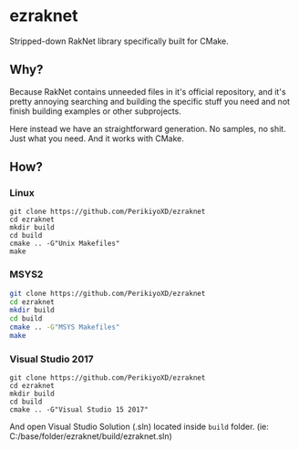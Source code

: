 # ezraknet
Stripped-down RakNet library specifically built for CMake.

## Why?
Because RakNet contains unneeded files in it's official repository, and it's pretty annoying searching and building the specific stuff you need and not finish building examples or other subprojects. 

Here instead we have an straightforward generation. No samples, no shit. Just what you need.
And it works with CMake.

## How?
### Linux 
```
git clone https://github.com/PerikiyoXD/ezraknet
cd ezraknet
mkdir build
cd build
cmake .. -G"Unix Makefiles"
make
```

### MSYS2
```sh
git clone https://github.com/PerikiyoXD/ezraknet
cd ezraknet
mkdir build
cd build
cmake .. -G"MSYS Makefiles"
make
```
### Visual Studio 2017
```
git clone https://github.com/PerikiyoXD/ezraknet
cd ezraknet
mkdir build
cd build
cmake .. -G"Visual Studio 15 2017"
```
And open Visual Studio Solution (.sln) located inside ``build`` folder. (ie: C:/base/folder/ezraknet/build/ezraknet.sln)
